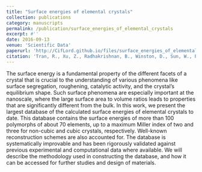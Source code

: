 ```yaml
---
title: "Surface energies of elemental crystals"
collection: publications
category: manuscripts
permalink: /publication/surface_energies_of_elemental_crystals
excerpt: #''
date: 2016-09-13
venue: 'Scientific Data'
paperurl: 'http://CifLord.github.io/files/surface_energies_of_elemental_crystals.pdf'
citation: 'Tran, R., Xu, Z., Radhakrishnan, B., Winston, D., Sun, W., Persson, K. A., & Ong, S. P. (2016). Surface energies of elemental crystals. Scientific Data, 3, 160080. https://doi.org/10.1038/sdata.2016.80'
---
```


The surface energy is a fundamental property of the different facets of a crystal that is crucial to the understanding of various phenomena like surface segregation, roughening, catalytic activity, and the crystal’s equilibrium shape. Such surface phenomena are especially important at the nanoscale, where the large surface area to volume ratios leads to properties that are significantly different from the bulk. In this work, we present the largest database of the calculated surface energies of elemental crystals to date. This database contains the surface energies of more than 100 polymorphs of about 70 elements, up to a maximum Miller index of two and three for non-cubic and cubic crystals, respectively. Well-known reconstruction schemes are also accounted for. The database is systematically improvable and has been rigorously validated against previous experimental and computational data where available. We will describe the methodology used in constructing the database, and how it can be accessed for further studies and design of materials.